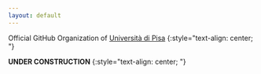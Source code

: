 ```yaml
---
layout: default
---
```

<!--
# **Featured Repositories**
{:style="text-align: center;"}
-->

Official GitHub Organization of [Università di Pisa](https:\\unipi.it)
{:style="text-align: center; "}

  **UNDER CONSTRUCTION**
{:style="text-align: center; "} 

<script type="text/javascript" src="assets/javascript/buttonClick.js"></script>
<script type="text/javascript" src="assets/javascript/loadFeatured.js"></script>

